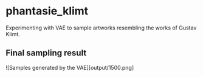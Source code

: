 # phantasie_klimt
Experimenting with VAE to sample artworks resembling the works of Gustav Klimt.

## Final sampling result

![Samples generated by the VAE][output/1500.png]
